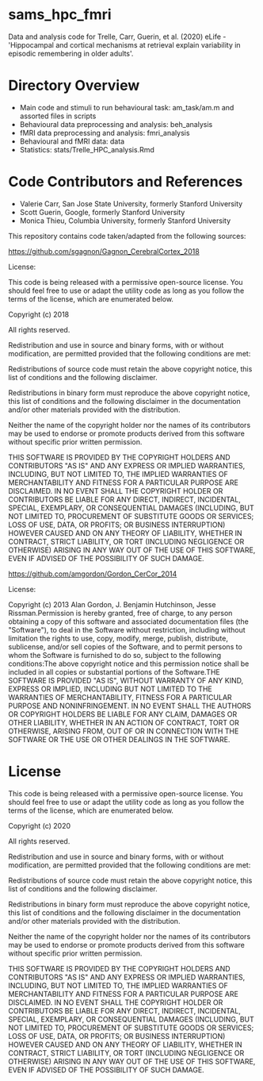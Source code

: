 # sams_hpc_fmri
Data and analysis code for Trelle, Carr, Guerin, et al. (2020) eLife - 'Hippocampal and cortical mechanisms at retrieval explain variability in episodic remembering in older adults'.

# Directory Overview 

* Main code and stimuli to run behavioural task: am_task/am.m and assorted files in scripts
* Behavioural data preprocessing and analysis: beh_analysis
* fMRI data preprocessing and analysis: fmri_analysis
* Behavioural and fMRI data: data
* Statistics: stats/Trelle_HPC_analysis.Rmd

# Code Contributors and References

* Valerie Carr, San Jose State University, formerly Stanford University 
* Scott Guerin, Google, formerly Stanford University 
* Monica Thieu, Columbia University, formerly Stanford University 

This repository contains code taken/adapted from the following sources:

https://github.com/sgagnon/Gagnon_CerebralCortex_2018

License:

This code is being released with a permissive open-source license. You should feel free to use or adapt the utility code as long as you follow the terms of the license, which are enumerated below.

Copyright (c) 2018

All rights reserved.

Redistribution and use in source and binary forms, with or without modification, are permitted provided that the following conditions are met:

Redistributions of source code must retain the above copyright notice, this list of conditions and the following disclaimer.

Redistributions in binary form must reproduce the above copyright notice, this list of conditions and the following disclaimer in the documentation and/or other materials provided with the distribution.

Neither the name of the copyright holder nor the names of its contributors may be used to endorse or promote products derived from this software without specific prior written permission.

THIS SOFTWARE IS PROVIDED BY THE COPYRIGHT HOLDERS AND CONTRIBUTORS "AS IS" AND ANY EXPRESS OR IMPLIED WARRANTIES, INCLUDING, BUT NOT LIMITED TO, THE IMPLIED WARRANTIES OF MERCHANTABILITY AND FITNESS FOR A PARTICULAR PURPOSE ARE DISCLAIMED. IN NO EVENT SHALL THE COPYRIGHT HOLDER OR CONTRIBUTORS BE LIABLE FOR ANY DIRECT, INDIRECT, INCIDENTAL, SPECIAL, EXEMPLARY, OR CONSEQUENTIAL DAMAGES (INCLUDING, BUT NOT LIMITED TO, PROCUREMENT OF SUBSTITUTE GOODS OR SERVICES; LOSS OF USE, DATA, OR PROFITS; OR BUSINESS INTERRUPTION) HOWEVER CAUSED AND ON ANY THEORY OF LIABILITY, WHETHER IN CONTRACT, STRICT LIABILITY, OR TORT (INCLUDING NEGLIGENCE OR OTHERWISE) ARISING IN ANY WAY OUT OF THE USE OF THIS SOFTWARE, EVEN IF ADVISED OF THE POSSIBILITY OF SUCH DAMAGE.

https://github.com/amgordon/Gordon_CerCor_2014

License:

Copyright (c) 2013 Alan Gordon, J. Benjamin Hutchinson, Jesse Rissman.Permission is hereby granted, free of charge, to any person obtaining a copy of this software and associated documentation files (the "Software"), to deal in the Software without restriction, including without limitation the rights to use, copy, modify, merge, publish, distribute, sublicense, and/or sell copies of the Software, and to permit persons to whom the Software is furnished to do so, subject to the following conditions:The above copyright notice and this permission notice shall be included in all copies or substantial portions of the Software.THE SOFTWARE IS PROVIDED "AS IS", WITHOUT WARRANTY OF ANY KIND, EXPRESS OR IMPLIED, INCLUDING BUT NOT LIMITED TO THE WARRANTIES OF MERCHANTABILITY, FITNESS FOR A PARTICULAR PURPOSE AND NONINFRINGEMENT. IN NO EVENT SHALL THE AUTHORS OR COPYRIGHT HOLDERS BE LIABLE FOR ANY CLAIM, DAMAGES OR OTHER LIABILITY, WHETHER IN AN ACTION OF CONTRACT, TORT OR OTHERWISE, ARISING FROM, OUT OF OR IN CONNECTION WITH THE SOFTWARE OR THE USE OR OTHER DEALINGS IN THE SOFTWARE.

# License

This code is being released with a permissive open-source license. You should feel free to use or adapt the utility code as long as you follow the terms of the license, which are enumerated below.

Copyright (c) 2020

All rights reserved.

Redistribution and use in source and binary forms, with or without modification, are permitted provided that the following conditions are met:

Redistributions of source code must retain the above copyright notice, this list of conditions and the following disclaimer.

Redistributions in binary form must reproduce the above copyright notice, this list of conditions and the following disclaimer in the documentation and/or other materials provided with the distribution.

Neither the name of the copyright holder nor the names of its contributors may be used to endorse or promote products derived from this software without specific prior written permission.

THIS SOFTWARE IS PROVIDED BY THE COPYRIGHT HOLDERS AND CONTRIBUTORS "AS IS" AND ANY EXPRESS OR IMPLIED WARRANTIES, INCLUDING, BUT NOT LIMITED TO, THE IMPLIED WARRANTIES OF MERCHANTABILITY AND FITNESS FOR A PARTICULAR PURPOSE ARE DISCLAIMED. IN NO EVENT SHALL THE COPYRIGHT HOLDER OR CONTRIBUTORS BE LIABLE FOR ANY DIRECT, INDIRECT, INCIDENTAL, SPECIAL, EXEMPLARY, OR CONSEQUENTIAL DAMAGES (INCLUDING, BUT NOT LIMITED TO, PROCUREMENT OF SUBSTITUTE GOODS OR SERVICES; LOSS OF USE, DATA, OR PROFITS; OR BUSINESS INTERRUPTION) HOWEVER CAUSED AND ON ANY THEORY OF LIABILITY, WHETHER IN CONTRACT, STRICT LIABILITY, OR TORT (INCLUDING NEGLIGENCE OR OTHERWISE) ARISING IN ANY WAY OUT OF THE USE OF THIS SOFTWARE, EVEN IF ADVISED OF THE POSSIBILITY OF SUCH DAMAGE.

